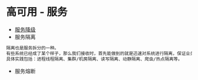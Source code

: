 # 高可用 - 服务

* [服务降级](downgrade/README.md)
* 服务隔离
```md
隔离也是服务拆分的一种。
有些系统已经成了某个样子，那么我们接收时，首先能做到的就是迅速对系统进行隔离，保证业务之间不互相影响，
具体实践包括：进程线程隔离、集群/机房隔离、读写隔离、动静隔离、爬虫/热点隔离等。
```
* 服务熔断
